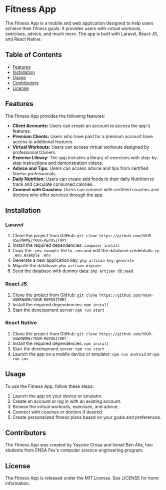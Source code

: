 # Fitness App

The Fitness App is a mobile and web application designed to help users achieve their fitness goals. It provides users with virtual workouts, exercises, advice, and much more. The app is built with Laravel, React JS, and React Native.

## Table of Contents

- [Features](#features)
- [Installation](#installation)
- [Usage](#usage)
- [Contributors](#contributors)
- [License](#license)

## Features

The Fitness App provides the following features:

- **Client Accounts:** Users can create an account to access the app's features.
- **Premium Clients:** Users who have paid for a premium account have access to additional features.
- **Virtual Workouts:** Users can access virtual workouts designed by professional trainers.
- **Exercise Library:** The app includes a library of exercises with step-by-step instructions and demonstration videos.
- **Advice and Tips:** Users can access advice and tips from certified fitness professionals.
- **Daily Nutrition:** Users can create add foods to their daily Nutrition to track and calculate consumed calories.
- **Connect with Coaches:** Users can connect with certified coaches and doctors who offer services through the app.

## Installation

### Laravel

1. Clone the project from GitHub: `git clone https://github.com/YOUR-USERNAME/YOUR-REPOSITORY`
2. Install the required dependencies: `composer install`
3. Copy the `.env.example` file to `.env` and edit the database credentials: `cp .env.example .env`
4. Generate a new application key: `php artisan key:generate`
5. Migrate the database: `php artisan migrate`
6. Seed the database with dummy data: `php artisan db:seed`

### React JS

1. Clone the project from GitHub: `git clone https://github.com/YOUR-USERNAME/YOUR-REPOSITORY`
2. Install the required dependencies: `npm install`
3. Start the development server: `npm run start`

### React Native

1. Clone the project from GitHub: `git clone https://github.com/YOUR-USERNAME/YOUR-REPOSITORY`
2. Install the required dependencies: `npm install`
3. Start the development server: `npm run start`
4. Launch the app on a mobile device or emulator: `npm run android` or `npm run ios`

## Usage

To use the Fitness App, follow these steps:

1. Launch the app on your device or emulator.
2. Create an account or log in with an existing account.
3. Browse the virtual workouts, exercises, and advice.
4. Connect with coaches or doctors if desired.
5. Create personalized fitness plans based on your goals and preferences.

## Contributors

The Fitness App was created by Yassine Chraa and Ismail Ben Alla, two students from ENSA Fes's computer science engineering program.

## License

The Fitness App is released under the MIT License. See LICENSE for more information.

